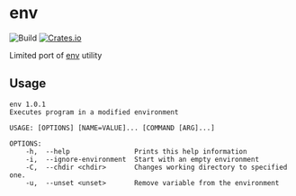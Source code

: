 # env

![Build](https://github.com/DoumanAsh/env.rs/workflows/Rust/badge.svg?branch=master)
[![Crates.io](https://img.shields.io/crates/v/env-cli.svg)](https://crates.io/crates/env-cli)

Limited port of [env](http://man7.org/linux/man-pages/man1/env.1.html) utility

## Usage

```
env 1.0.1
Executes program in a modified environment

USAGE: [OPTIONS] [NAME=VALUE]... [COMMAND [ARG]...]

OPTIONS:
    -h,  --help                Prints this help information
    -i,  --ignore-environment  Start with an empty environment
    -C,  --chdir <chdir>       Changes working directory to specified one.
    -u,  --unset <unset>       Remove variable from the environment
```
